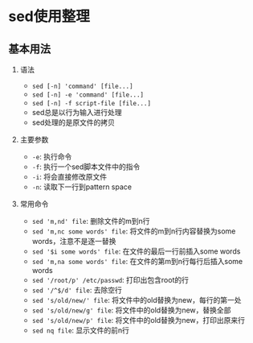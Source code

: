 # sed使用整理

## 基本用法

1. 语法
   * `sed [-n] 'command' [file...]`
   * `sed [-n] -e 'command' [file...]`
   * `sed [-n] -f script-file [file...]`
   * sed总是以行为输入进行处理
   * sed处理的是原文件的拷贝

2. 主要参数
   * `-e`: 执行命令
   * `-f`: 执行一个sed脚本文件中的指令
   * `-i`: 将会直接修改原文件
   * `-n`: 读取下一行到pattern space

3. 常用命令
   * `sed 'm,nd' file`: 删除文件的m到n行
   * `sed 'm,nc some words' file`: 将文件的m到n行内容替换为some words，注意不是逐一替换
   * `sed '$i some words' file`: 在文件的最后一行前插入some words
   * `sed 'm,na some words' file`: 在文件的第m到n行每行后插入some words
   * `sed '/root/p' /etc/passwd`: 打印出包含root的行
   * `sed '/^$/d' file`: 去除空行
   * `sed 's/old/new/' file`: 将文件中的old替换为new，每行的第一处
   * `sed 's/old/new/g' file`: 将文件中的old替换为new，替换全部
   * `sed 's/old/new/p' file`: 将文件中的old替换为new，打印出原来行
   * `sed nq file`: 显示文件的前n行
